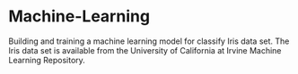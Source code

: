 # Machine-Learning
Building and training a machine learning model for classify Iris data set.
The Iris data set is available from the University of California at Irvine Machine Learning Repository.
